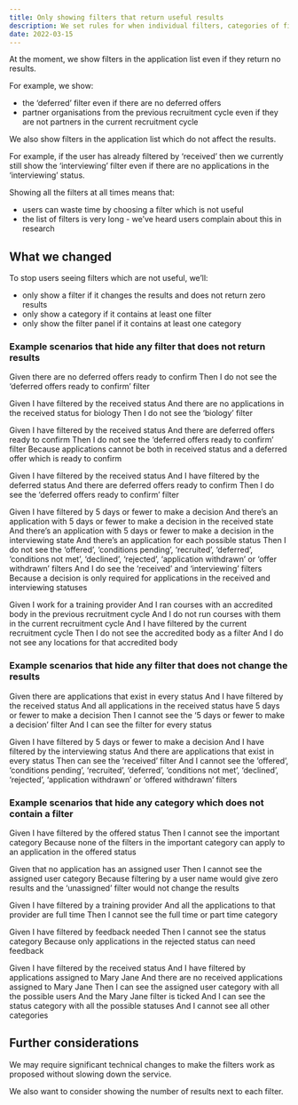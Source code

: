 ```yaml
---
title: Only showing filters that return useful results
description: We set rules for when individual filters, categories of filters and the filter panel should appear.
date: 2022-03-15
---
```


At the moment, we show filters in the application list even if they return no results.

For example, we show:

- the ‘deferred’ filter even if there are no deferred offers
- partner organisations from the previous recruitment cycle even if they are not partners in the current recruitment cycle

We also show filters in the application list which do not affect the results.

For example, if the user has already filtered by ‘received’ then we currently still show the ‘interviewing’ filter even if there are no applications in the ‘interviewing’ status.

Showing all the filters at all times means that:

- users can waste time by choosing a filter which is not useful
- the list of filters is very long - we’ve heard users complain about this in research

## What we changed

To stop users seeing filters which are not useful, we’ll:

- only show a filter if it changes the results and does not return zero results
- only show a category if it contains at least one filter
- only show the filter panel if it contains at least one category

### Example scenarios that hide any filter that does not return results

Given there are no deferred offers ready to confirm
Then I do not see the ‘deferred offers ready to confirm’ filter

Given I have filtered by the received status
And there are no applications in the received status for biology
Then I do not see the ‘biology’ filter

Given I have filtered by the received status
And there are deferred offers ready to confirm
Then I do not see the ‘deferred offers ready to confirm’ filter
Because applications cannot be both in received status and a deferred offer which is ready to confirm

Given I have filtered by the received status
And I have filtered by the deferred status
And there are deferred offers ready to confirm
Then I do see the ‘deferred offers ready to confirm’ filter

Given I have filtered by 5 days or fewer to make a decision
And there’s an application with 5 days or fewer to make a decision in the received state
And there’s an application with 5 days or fewer to make a decision in the interviewing state
And there’s an application for each possible status
Then I do not see the ‘offered’, ‘conditions pending’, ‘recruited’, ‘deferred’, ‘conditions not met’, ‘declined’, ‘rejected’, ‘application withdrawn’ or ‘offer withdrawn’ filters
And I do see the ‘received’ and ‘interviewing’ filters
Because a decision is only required for applications in the received and interviewing statuses

Given I work for a training provider
And I ran courses with an accredited body in the previous recruitment cycle
And I do not run courses with them in the current recruitment cycle
And I have filtered by the current recruitment cycle
Then I do not see the accredited body as a filter
And I do not see any locations for that accredited body

### Example scenarios that hide any filter that does not change the results

Given there are applications that exist in every status
And I have filtered by the received status
And all applications in the received status have 5 days or fewer to make a decision
Then I cannot see the ‘5 days or fewer to make a decision’ filter
And I can see the filter for every status

Given I have filtered by 5 days or fewer to make a decision
And I have filtered by the interviewing status
And there are applications that exist in every status
Then can see the ‘received’ filter
And I cannot see the ‘offered’, ‘conditions pending’, ‘recruited’, ‘deferred’, ‘conditions not met’, ‘declined’, ‘rejected’, ‘application withdrawn’ or ‘offered withdrawn’ filters

### Example scenarios that hide any category which does not contain a filter

Given I have filtered by the offered status
Then I cannot see the important category
Because none of the filters in the important category can apply to an application in the offered status

Given that no application has an assigned user
Then I cannot see the assigned user category
Because filtering by a user name would give zero results and the ‘unassigned’ filter would not change the results

Given I have filtered by a training provider
And all the applications to that provider are full time
Then I cannot see the full time or part time category

Given I have filtered by feedback needed
Then I cannot see the status category
Because only applications in the rejected status can need feedback

Given I have filtered by the received status
And I have filtered by applications assigned to Mary Jane
And there are no received applications assigned to Mary Jane
Then I can see the assigned user category with all the possible users
And the Mary Jane filter is ticked
And I can see the status category with all the possible statuses
And I cannot see all other categories

## Further considerations

We may require significant technical changes to make the filters work as proposed without slowing down the service.

We also want to consider showing the number of results next to each filter.
